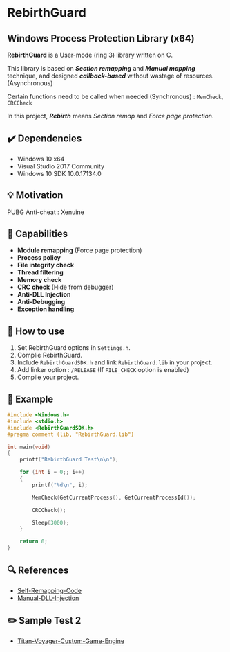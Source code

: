 # RebirthGuard

## Windows Process Protection Library (x64)

__RebirthGuard__ is a User-mode (ring 3) library written on C.

This library is based on *__Section remapping__* and *__Manual mapping__* technique, and designed *__callback-based__* without wastage of resources. (Asynchronous)

Certain functions need to be called when needed (Synchronous) : `MemCheck`, `CRCCheck` 

In this project, *__Rebirth__* means *Section remap* and *Force page protection*.

## :heavy_check_mark: Dependencies
* Windows 10 x64
* Visual Studio 2017 Community
* Windows 10 SDK 10.0.17134.0

## :bulb: Motivation
PUBG Anti-cheat : Xenuine 

## :page_facing_up: Capabilities
* __Module remapping__ (Force page protection)
* __Process policy__
* __File integrity check__
* __Thread filtering__
* __Memory check__
* __CRC check__ (Hide from debugger)
* __Anti-DLL Injection__
* __Anti-Debugging__
* __Exception handling__


## :wrench: How to use
1. Set RebirthGuard options in `Settings.h`.
2. Complie RebirthGuard.
3. Include `RebirthGuardSDK.h` and link `RebirthGuard.lib` in your project.
4. Add linker option : `/RELEASE` (If `FILE_CHECK` option is enabled)
5. Compile your project.

## :memo: Example
```CPP
#include <Windows.h>
#include <stdio.h>
#include <RebirthGuardSDK.h>
#pragma comment (lib, "RebirthGuard.lib")

int main(void)
{
	printf("RebirthGuard Test\n\n");

	for (int i = 0;; i++)
	{
		printf("%d\n", i);

		MemCheck(GetCurrentProcess(), GetCurrentProcessId());

		CRCCheck();

		Sleep(3000);
	}

	return 0;
}
```


## :mag: References
* [Self-Remapping-Code](https://github.com/changeofpace/Self-Remapping-Code)
* [Manual-DLL-Injection](http://www.rohitab.com/discuss/topic/40761-manual-dll-injection/)

## :pencil2: Sample Test 2
* [Titan-Voyager-Custom-Game-Engine](https://github.com/TheFearlessHobbit/Titan-Voyager-Custom-Game-Engine)
